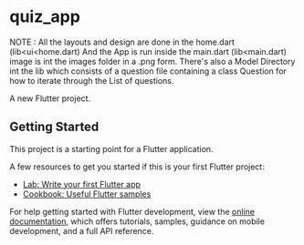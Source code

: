 # quiz_app


NOTE : All the layouts and design are done in the home.dart (lib<ui<home.dart) 
And the App is run inside the main.dart (lib<main.dart)
image is int the images folder in a .png form.
There's also a Model Directory int the lib which consists of a question file containing a class Question for how to iterate through the List of questions.


A new Flutter project.

## Getting Started

This project is a starting point for a Flutter application.

A few resources to get you started if this is your first Flutter project:

- [Lab: Write your first Flutter app](https://docs.flutter.dev/get-started/codelab)
- [Cookbook: Useful Flutter samples](https://docs.flutter.dev/cookbook)

For help getting started with Flutter development, view the
[online documentation](https://docs.flutter.dev/), which offers tutorials,
samples, guidance on mobile development, and a full API reference.
